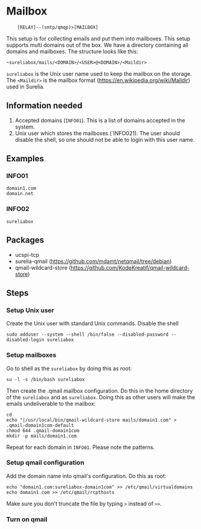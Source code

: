 # Mailbox

```
    [RELAY]--(smtp/qmqp)>[MAILBOX] 
```

This setup is for collecting emails and put them into mailboxes. This setup supports multi domains out of the box. We have a directory containing all domains and mailboxes. The structure looks like this:
```
~sureliabox/mails/<DOMAIN>/<USER>@<DOMAIN>/<Maildir>
```
`sureliabox` is the Unix user name used to keep the mailbox on the storage. The `<Maildir>` is the mailbox format (https://en.wikipedia.org/wiki/Maildir) used in Surelia.

## Information needed
1. Accepted domains (`INFO01`). This is a list of domains accepted in the system.
1. Unix user which stores the mailboxes (`INFO021). The user should disable the shell, so one should not be able to login with this user name.

## Examples
### INFO01
```
domain1.com
domain.net
```
### INFO02
```
sureliabox
```

## Packages
* ucspi-tcp
* surelia-qmail (https://github.com/mdamt/netqmail/tree/debian)
* qmail-wildcard-store (https://github.com/KodeKreatif/qmail-wildcard-store)

## Steps
### Setup Unix user
Create the Unix user with standard Unix commands. Disable the shell
```
sudo adduser --system --shell /bin/false --disabled-password --disabled-login sureliabox
```
### Setup mailboxes
Go to shell as the `sureliabox` by doing this as root:
```
su -l -s /bin/bash sureliabox
```

Then create the .qmail mailbox configuration. Do this in the home directory of the `sureliabox` and as `sureliabox`. Doing this as other users will make the emails undeliverable to the mailbox:
```
cd
echo "|/usr/local/bin/qmail-wildcard-store mails/domain1.com" > .qmail-domain1com-default
chmod 644 .qmail-domain1com
mkdir -p mails/domain1.com
```
Repeat for each domain in `INFO01`. Please note the patterns.

### Setup qmail configuration
Add the domain name into qmail's configuration. Do this as root:
```
echo "domain1.com:sureliabox-domain1com" >> /etc/qmail/virtualdomains
echo domain1.com >> /etc/qmail/rcpthosts
```
Make sure you don't truncate the file by typing `>` instead of `>>`.
### Turn on qmail
